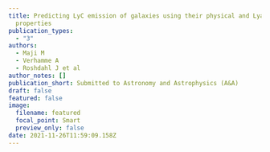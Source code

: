 ```yaml
---
title: Predicting LyC emission of galaxies using their physical and Lya emission
  properties
publication_types:
  - "3"
authors:
  - Maji M
  - Verhamme A
  - Roshdahl J et al
author_notes: []
publication_short: Submitted to Astronomy and Astrophysics (A&A)
draft: false
featured: false
image:
  filename: featured
  focal_point: Smart
  preview_only: false
date: 2021-11-26T11:59:09.158Z
---
```

